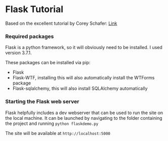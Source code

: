 # Flask Tutorial

Based on the excellent tutorial by Corey Schafer: [Link](https://www.youtube.com/playlist?list=PL-osiE80TeTs4UjLw5MM6OjgkjFeUxCYH)


### Required packages

Flask is a python framework, so it will obviously need to be installed.  I used version 3.7.1.

These packages can be installed via pip:
* Flask
* Flask-WTF, installing this will also automatically install the WTForms package
* Flask-sqlalchemy, this will also install SQLAlchemy automatically


### Starting the Flask web server

Flask helpfully includes a dev webserver that can be used to run the site on the local machine.  It can be launched by navigating to the folder containing the project and running `python flaskdemo.py`

The site will be available at `http://localhost:5000`
